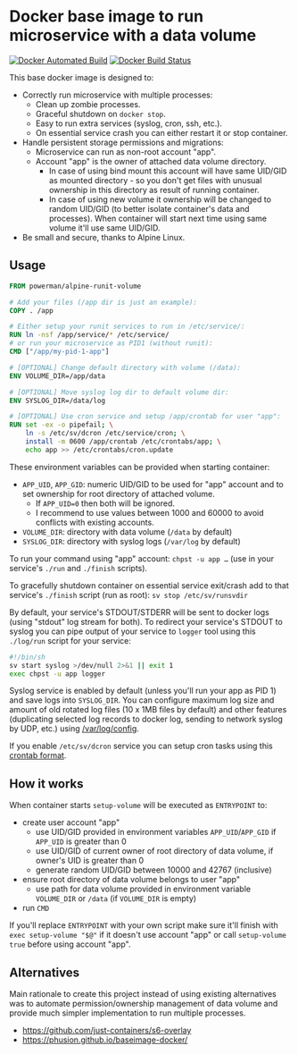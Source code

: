 # Docker base image to run microservice with a data volume
[![Docker Automated Build](https://img.shields.io/docker/automated/powerman/alpine-runit-volume.svg)](https://github.com/powerman/alpine-runit-volume)
[![Docker Build Status](https://img.shields.io/docker/build/powerman/alpine-runit-volume.svg)](https://hub.docker.com/r/powerman/alpine-runit-volume/)

This base docker image is designed to:

- Correctly run microservice with multiple processes:
  - Clean up zombie processes.
  - Graceful shutdown on `docker stop`.
  - Easy to run extra services (syslog, cron, ssh, etc.).
  - On essential service crash you can either restart it or stop
    container.
- Handle persistent storage permissions and migrations:
  - Microservice can run as non-root account "app".
  - Account "app" is the owner of attached data volume directory.
    - In case of using bind mount this account will have same UID/GID as
      mounted directory - so you don't get files with unusual ownership in
      this directory as result of running container.
    - In case of using new volume it ownership will be changed to random
      UID/GID (to better isolate container's data and processes). When
      container will start next time using same volume it'll use same
      UID/GID.
- Be small and secure, thanks to Alpine Linux.

## Usage

```Dockerfile
FROM powerman/alpine-runit-volume

# Add your files (/app dir is just an example):
COPY . /app

# Either setup your runit services to run in /etc/service/:
RUN ln -nsf /app/service/* /etc/service/
# or run your microservice as PID1 (without runit):
CMD ["/app/my-pid-1-app"]

# [OPTIONAL] Change default directory with volume (/data):
ENV VOLUME_DIR=/app/data

# [OPTIONAL] Move syslog log dir to default volume dir:
ENV SYSLOG_DIR=/data/log

# [OPTIONAL] Use cron service and setup /app/crontab for user "app":
RUN set -ex -o pipefail; \
    ln -s /etc/sv/dcron /etc/service/cron; \
    install -m 0600 /app/crontab /etc/crontabs/app; \
    echo app >> /etc/crontabs/cron.update
```

These environment variables can be provided when starting container:

- `APP_UID`, `APP_GID`: numeric UID/GID to be used for "app" account and
  to set ownership for root directory of attached volume.
  - If `APP_UID=0` then both will be ignored.
  - I recommend to use values between 1000 and 60000 to avoid conflicts
    with existing accounts.
- `VOLUME_DIR`: directory with data volume (`/data` by default)
- `SYSLOG_DIR`: directory with syslog logs (`/var/log` by default)

To run your command using "app" account: `chpst -u app …` (use in your
service's `./run` and `./finish` scripts).

To gracefully shutdown container on essential service exit/crash add to
that service's `./finish` script (run as root): `sv stop /etc/sv/runsvdir`

By default, your service's STDOUT/STDERR will be sent to docker logs
(using "stdout" log stream for both). To redirect your service's STDOUT to
syslog you can pipe output of your service to `logger` tool using this
`./log/run` script for your service:

```sh
#!/bin/sh
sv start syslog >/dev/null 2>&1 || exit 1
exec chpst -u app logger
```

Syslog service is enabled by default (unless you'll run your app as PID 1)
and save logs into `SYSLOG_DIR`. You can configure maximum log size and
amount of old rotated log files (10 x 1MB files by default) and other
features (duplicating selected log records to docker log, sending to
network syslog by UDP, etc.) using
[/var/log/config](http://smarden.org/runit/svlogd.8.html#sect6).

If you enable `/etc/sv/dcron` service you can setup cron tasks using this
[crontab format](https://github.com/dubiousjim/dcron/blob/master/crontab.markdown).

## How it works

When container starts `setup-volume` will be executed as `ENTRYPOINT` to:

- create user account "app"
  - use UID/GID provided in environment variables `APP_UID`/`APP_GID`
    if `APP_UID` is greater than 0
  - use UID/GID of current owner of root directory of data volume,
    if owner's UID is greater than 0
  - generate random UID/GID between 10000 and 42767 (inclusive)
- ensure root directory of data volume belongs to user "app"
  - use path for data volume provided in environment variable `VOLUME_DIR`
    or `/data` (if `VOLUME_DIR` is empty)
- run `CMD`

If you'll replace `ENTRYPOINT` with your own script make sure it'll finish
with `exec setup-volume "$@"` if it doesn't use account "app" or call
`setup-volume true` before using account "app".

## Alternatives

Main rationale to create this project instead of using existing
alternatives was to automate permission/ownership management of data
volume and provide much simpler implementation to run multiple processes.

- https://github.com/just-containers/s6-overlay
- https://phusion.github.io/baseimage-docker/
